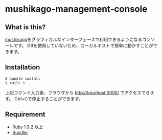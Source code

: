 mushikago-management-console
==================

What is this?
--------------

[mushikago](http://www.mushikago.org/)をグラフィカルなインターフェースで利用できるようになるコンソールです。
DBを使用していないため、ローカルホストで簡単に動かすことができます。

Installation
--------------

    $ bundle install
    $ rails s

上記コマンド入力後、ブラウザから [http://localhost:3000/](http://localhost:3000/) でアクセスできます。
Ctrl+Cで停止することができます。

Requirement
------------

* Ruby 1.9.2 以上
* [Bundler](http://gembundler.com/)

